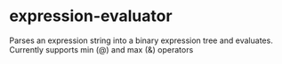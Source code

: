 # expression-evaluator
Parses an expression string into a binary expression tree and evaluates.
Currently supports min (@) and max (&) operators

